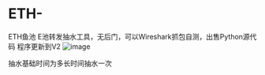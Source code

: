 # ETH-
ETH鱼池 E池转发抽水工具，无后门，可以Wireshark抓包自测，出售Python源代码
程序更新到V2
![image](https://user-images.githubusercontent.com/95891876/146947154-7b8d90a7-da57-498a-a60b-c28fc60bec74.png)

抽水基础时间为多长时间抽水一次

